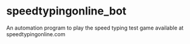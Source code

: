 # speedtypingonline_bot
An automation program to play the speed typing test game available at speedtypingonline.com
